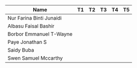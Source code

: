 |Name                              |T1  |T2  |T3  |T4  |T5  |
|----------------------------------|----|----|----|----|----|
|Nur Farina Binti Junaidi          |    |    |    |    |    |
|Albasu Faisal Bashir              |    |    |    |    |    |
|Borbor Emmanuel T-Wayne           |    |    |    |    |    |
|Paye Jonathan S                   |    |    |    |    |    |
|Saidy Buba                        |    |    |    |    |    |
|Swen Samuel Mccarthy              |    |    |    |    |    |

